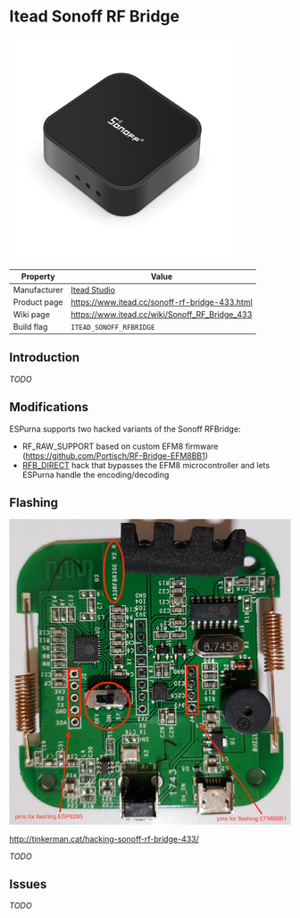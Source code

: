 # Itead Sonoff RF Bridge

![Sonoff RF Bridge](images/devices/itead-sonoff-rfbridge.jpg)

|Property|Value|
|---|---|
|Manufacturer|[Itead Studio](https://www.itead.cc)|
|Product page|https://www.itead.cc/sonoff-rf-bridge-433.html|
|Wiki page|https://www.itead.cc/wiki/Sonoff_RF_Bridge_433|
|Build flag|`ITEAD_SONOFF_RFBRIDGE`|

## Introduction

*TODO*

## Modifications

ESPurna supports two hacked variants of the Sonoff RFBridge:
* RF_RAW_SUPPORT based on custom EFM8 firmware (https://github.com/Portisch/RF-Bridge-EFM8BB1)
* [RFB_DIRECT](https://github.com/xoseperez/espurna/wiki/Hardware-Itead-Sonoff-RF-Bridge---Direct-Hack) hack that bypasses the EFM8 microcontroller and lets ESPurna handle the encoding/decoding
## Flashing

![Sonoff RF Bridge board](images/flashing/sonoff-rf-bridge-v2.jpg)

http://tinkerman.cat/hacking-sonoff-rf-bridge-433/

*TODO*

## Issues

*TODO*
